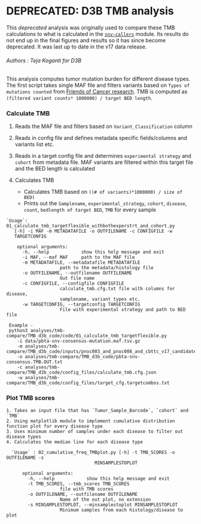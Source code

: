 # DEPRECATED: D3B TMB analysis

This *deprecated* analysis was originally used to compare these TMB calculations to what is calculated in the [`snv-callers`](../../snv-callers/README.md) module.
Its results do not end up in the final figures and results so it has since become deprecated.
It was last up to date in the v17 data release.

###### Authors : Teja Koganti for D3B

This analysis computes tumor mutation burden for different disease types.
The first script takes single MAF file and filters variants based on `Types of mutations counted` from [Friends of Cancer research](https://jitc.bmj.com/content/8/1/e000147#DC1).
TMB is computed as `(filtered variant counts* 1000000) / target BED length`.

### Calculate TMB
  1. Reads the MAF file and filters based on `Variant_Classification` column

  2. Reads in config file and defines metadata specific fields/columns and variants list etc.

  3. Reads in a target config file and determines `experimental strategy` and `cohort` from metadata file.
  MAF variants  are filtered within this target file and the BED length is calculated

  4. Calculates TMB
      - Calculates TMB based on `((# of variants)*1000000) / size of BED)`
      - Prints out the `Samplename`, `experimental_strategy`, `cohort`, `disease`, `count`, `bedlength of target BED`, `TMB` for every sample

    `Usage`: 01_calculate_tmb_targetflexible_withbothexperstrt_and_cohort.py
       [-h] -i MAF -m METADATAFILE -o OUTFILENAME -c CONFIGFILE -w
       TARGETCONFIG

        optional arguments:
          -h, --help            show this help message and exit
          -i MAF, --maf MAF     path to the MAF file
          -m METADATAFILE, --metadatafile METADATAFILE
                        path to the metadata/histology file
          -o OUTFILENAME, --outfilename OUTFILENAME
                        Out file name
          -c CONFIGFILE, --configfile CONFIGFILE
                        calculate_tmb.cfg.txt file with columns for disease,
                        samplename, variant types etc.
          -w TARGETCONFIG, --targetconfig TARGETCONFIG
                        File with experimental strategy and path to BED file

     Example -
     python3 analyses/tmb-compare/TMB_d3b_code/code/01_calculate_tmb_targetflexible.py  
        -i data/pbta-snv-consensus-mutation.maf.tsv.gz
        -m analyses/tmb-compare/TMB_d3b_code/inputs/pnoc003_and_pnoc008_and_cbttc_v17_candidate.tsv
        -o analyses/tmb-compare/TMB_d3b_code/pbta-snv-consensus.TMB.OUT.txt
        -c analyses/tmb-compare/TMB_d3b_code/config_files/calculate_tmb.cfg.json  
        -w analyses/tmb-compare/TMB_d3b_code/config_files/target_cfg.targetcombos.txt

### Plot TMB scores

    1. Takes an input file that has `Tumor_Sample_Barcode`, `cohort` and `TMB`
    2. Using matplotlib module to implement cumulative distribution function plot for every disease type
    3. Uses minimum number of samples under each disease to filter out disease types  
    4. Calculates the median line for each disease type

      `Usage` : 02_cumulative_freq_TMBplot.py [-h] -t TMB_SCORES -o OUTFILENAME -s
                                     MINSAMPLESTOPLOT

          optional arguments:
            -h, --help            show this help message and exit
            -t TMB_SCORES, --tmb_scores TMB_SCORES
                        file with TMB scores
            -o OUTFILENAME, --outfilename OUTFILENAME
                        Name of the out plot, no extension
            -s MINSAMPLESTOPLOT, --minsamplestoplot MINSAMPLESTOPLOT
                        Minimum samples from each histology/disease to plot
